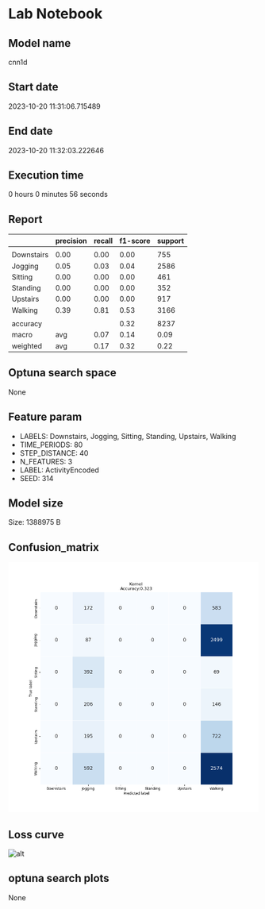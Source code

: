 # Lab Notebook


## Model name
cnn1d

## Start date
2023-10-20 11:31:06.715489

## End date
2023-10-20 11:32:03.222646

## Execution time
0 hours 0 minutes 56 seconds

## Report
| | precision | recall | f1-score | support |
| --- | --- | --- | --- | --- |
|  |
| Downstairs | 0.00 | 0.00 | 0.00 | 755 |
| Jogging | 0.05 | 0.03 | 0.04 | 2586 |
| Sitting | 0.00 | 0.00 | 0.00 | 461 |
| Standing | 0.00 | 0.00 | 0.00 | 352 |
| Upstairs | 0.00 | 0.00 | 0.00 | 917 |
| Walking | 0.39 | 0.81 | 0.53 | 3166 |
|  |
|  accuracy || | 0.32 | 8237 |
| macro | avg | 0.07 | 0.14 | 0.09 | 8237 |
| weighted | avg | 0.17 | 0.32 | 0.22 | 8237 |


## Optuna search space
None

## Feature param
- LABELS: Downstairs, Jogging, Sitting, Standing, Upstairs, Walking
- TIME_PERIODS: 80
- STEP_DISTANCE: 40
- N_FEATURES: 3
- LABEL: ActivityEncoded
- SEED: 314

## Model size
Size: 1388975    B

## Confusion_matrix
![alt](./assets/cross-tab.png)

## Loss curve
![alt](./assets/loss.png)

## optuna search plots
None
